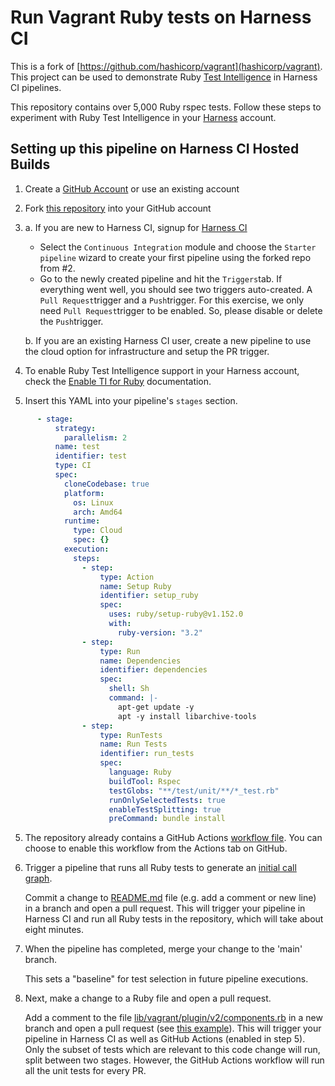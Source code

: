# Run Vagrant Ruby tests on Harness CI

This is a fork of [https://github.com/hashicorp/vagrant](hashicorp/vagrant). This project can be used to demonstrate Ruby [Test Intelligence](https://developer.harness.io/docs/category/test-intelligence) in Harness CI pipelines.

This repository contains over 5,000 Ruby rspec tests. Follow these steps to experiment with Ruby Test Intelligence in your [Harness](https://www.harness.io/) account.

## Setting up this pipeline on Harness CI Hosted Builds

1. Create a [GitHub Account](https://github.com) or use an existing account

2. Fork [this repository](https://github.com/harness-community/vagrant/fork) into your GitHub account

3.
    a. If you are new to Harness CI, signup for [Harness CI](https://app.harness.io/auth/#/signup)
      * Select the `Continuous Integration` module and choose the `Starter pipeline` wizard to create your first pipeline using the forked repo from #2.
      * Go to the newly created pipeline and hit the `Triggers`tab. If everything went well, you should see two triggers auto-created. A `Pull Request`trigger and a `Push`trigger. For this exercise, we only need `Pull Request`trigger to be enabled. So, please disable or delete the `Push`trigger.
   
    b. If you are an existing Harness CI user, create a new pipeline to use the cloud option for infrastructure and setup the PR trigger.

4. To enable Ruby Test Intelligence support in your Harness account, check the [Enable TI for Ruby](https://developer.harness.io/docs/continuous-integration/use-ci/run-tests/test-intelligence/ti-for-ruby/) documentation.

5. Insert this YAML into your pipeline's `stages` section.

```yaml
      - stage:
          strategy:
            parallelism: 2
          name: test
          identifier: test
          type: CI
          spec:
            cloneCodebase: true
            platform:
              os: Linux
              arch: Amd64
            runtime:
              type: Cloud
              spec: {}
            execution:
              steps:
                - step:
                    type: Action
                    name: Setup Ruby
                    identifier: setup_ruby
                    spec:
                      uses: ruby/setup-ruby@v1.152.0
                      with:
                        ruby-version: "3.2"
                - step:
                    type: Run
                    name: Dependencies
                    identifier: dependencies
                    spec:
                      shell: Sh
                      command: |-
                        apt-get update -y
                        apt -y install libarchive-tools
                - step:
                    type: RunTests
                    name: Run Tests
                    identifier: run_tests
                    spec:
                      language: Ruby
                      buildTool: Rspec
                      testGlobs: "**/test/unit/**/*_test.rb"
                      runOnlySelectedTests: true
                      enableTestSplitting: true
                      preCommand: bundle install
```

5. The repository already contains a GitHub Actions [workflow file](../.github/workflows/demo.yml). You can choose to enable this workflow from the Actions tab on GitHub.

6. Trigger a pipeline that runs all Ruby tests to generate an [initial call graph](https://developer.harness.io/docs/continuous-integration/use-ci/run-tests/set-up-test-intelligence/#generate-the-initial-call-graph).

   Commit a change to [README.md](../README.md) file (e.g. add a comment or new line) in a branch and open a pull request. This will trigger your pipeline in Harness CI and run all Ruby tests in the repository, which will take about eight minutes.

7. When the pipeline has completed, merge your change to the 'main' branch.

   This sets a "baseline" for test selection in future pipeline executions.

8. Next, make a change to a Ruby file and open a pull request.

   Add a comment to the file [lib/vagrant/plugin/v2/components.rb](../lib/vagrant/plugin/v2/components.rb) in a new branch and open a pull request (see [this example](https://github.com/harness-community/vagrant/pull/3/files)). This will trigger your pipeline in Harness CI as well as GitHub Actions (enabled in step 5). Only the subset of tests which are relevant to this code change will run, split between two stages. However, the GitHub Actions workflow will run all the unit tests for every PR.
